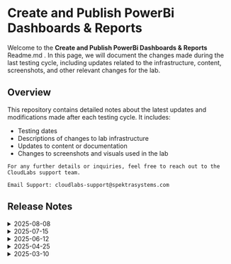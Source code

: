 # Create and Publish PowerBi Dashboards & Reports

Welcome to the  **Create and Publish PowerBi Dashboards & Reports** Readme.md . In this page, we will document the changes made during the last testing cycle, including updates related to the infrastructure, content, screenshots, and other relevant changes for the lab.

## Overview

This repository contains detailed notes about the latest updates and modifications made after each testing cycle. It includes:

- Testing dates
- Descriptions of changes to lab infrastructure
- Updates to content or documentation
- Changes to screenshots and visuals used in the lab

`For any further details or inquiries, feel free to reach out to the CloudLabs support team.`

`Email Support: cloudlabs-support@spektrasystems.com`

## Release Notes

<details>
<summary>2025-08-08</summary>

## Infrastructure Changes

- Changed OS disk SKU from Standard_LRS to Premium_LRS.

## Content Changes

- Included explicit navigation steps to ensure users reach the correct development environment.

## Screenshot Updates

- Included multiple screenshots to enhance clarity.

## Testing Notes

- **Testing Date**: 2025-08-01
- **Issues Found**: NA
- **Resolved Issues**: NA

</details>

<details>
<summary>2025-07-15</summary>

### Summary of Changes

- Conducted end-to-end testing of the lab workflow, validated UI updates, checked application dependencies and framework expirations, and enhanced instructions and screenshots for improved clarity and visibility.

### Infrastructure Changes

NA

### Content Changes

NA

### Screenshot Updates

NA

### Testing Notes

- **Testing Date**: 2025-07-15
- **Issues Found**: The most recent testing phase was completed without any issues or complications. All systems performed as expected, and there were no errors or failures encountered during the process.
- **Resolved Issues**: NA

### Testing scope

- Validated the complete lab workflow, verified UI updates, and reviewed instructional clarity and screenshot accuracy.

</details>

<details>
<summary>2025-06-12</summary>

## Infrastructure Changes

NA

## Content Changes

- **Change**: Updated the Getting started page as there were UI updates and added enhanced pictures. 

## Screenshot Updates

Updated the Getting started page nd create and publish page as there were UI and screenshots updates.

## Testing Notes

- **Testing Date**: 2025-06-12
- **Issues Found**: The most recent testing phase was completed without any issues or complications. All systems performed as expected, and there were no errors or failures encountered during the process.
- **Resolved Issues**: NA

</details>

<details>
<summary>2025-04-25</summary>

## Infrastructure Changes

NA

## Content Changes

- **Change**: * **Change**: Updated the Getting Started page to reflect recent UI changes along with minor content refinements.

- **Testing Date**: 2025-04-25
## Screenshot Updates

Updated the Getting started page as there were UI updates.

## Testing Notes

- **Testing Date**: 2025-04-25
- **Issues Found**: The most recent testing phase was completed without any issues or complications. All systems performed as expected, and there were no errors or failures encountered during the process.
- **Resolved Issues**: NA
</details>

<details>
<summary>2025-03-10</summary>

## Infrastructure Changes

NA

## Content Changes

- **Change**:
    1. Updated lab guide with multiple screenshots as there were UI changes in Power BI reports.
    2. Added few **Notes** for better understanding of the users

## Screenshot Updates

Updated screenshot with new UI changes.

## Testing Notes

- **Testing Date**: 2025-03-10
- **Issues Found**: The most recent testing phase was completed without any issues or complications. All systems performed as expected, and there were no errors or failures encountered during the process.
- **Resolved Issues**: NA
</details>
